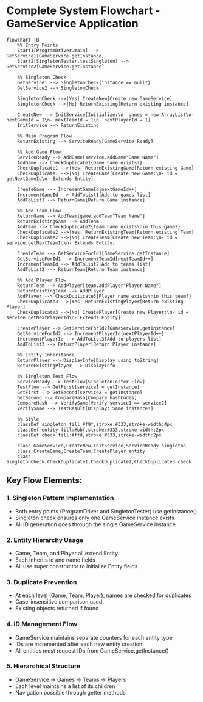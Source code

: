 # Complete System Flowchart - GameService Application

```mermaid
flowchart TB
    %% Entry Points
    Start1[ProgramDriver.main] --> GetService1[GameService.getInstance]
    Start2[SingletonTester.testSingleton] --> GetService2[GameService.getInstance]
    
    %% Singleton Check
    GetService1 --> SingletonCheck{instance == null?}
    GetService2 --> SingletonCheck
    
    SingletonCheck -->|Yes| CreateNew[Create new GameService]
    SingletonCheck -->|No| ReturnExisting[Return existing instance]
    
    CreateNew --> InitService[Initialize:\n- games = new ArrayList\n- nextGameId = 1\n- nextTeamId = 1\n- nextPlayerId = 1]
    InitService --> ReturnExisting
    
    %% Main Program Flow
    ReturnExisting --> ServiceReady[GameService Ready]
    
    %% Add Game Flow
    ServiceReady --> AddGame[service.addGame"Game Name"]
    AddGame --> CheckDuplicate1{Game name exists?}
    CheckDuplicate1 -->|Yes| ReturnExistingGame[Return existing Game]
    CheckDuplicate1 -->|No| CreateGame[Create new Game:\n- id = getNextGameId\n- Extends Entity]
    
    CreateGame --> IncrementGameId[nextGameId++]
    IncrementGameId --> AddToList1[Add to games list]
    AddToList1 --> ReturnGame[Return Game instance]
    
    %% Add Team Flow
    ReturnGame --> AddTeam[game.addTeam"Team Name"]
    ReturnExistingGame --> AddTeam
    AddTeam --> CheckDuplicate2{Team name exists\nin this game?}
    CheckDuplicate2 -->|Yes| ReturnExistingTeam[Return existing Team]
    CheckDuplicate2 -->|No| CreateTeam[Create new Team:\n- id = service.getNextTeamId\n- Extends Entity]
    
    CreateTeam --> GetServiceForId1[GameService.getInstance]
    GetServiceForId1 --> IncrementTeamId[nextTeamId++]
    IncrementTeamId --> AddToList2[Add to teams list]
    AddToList2 --> ReturnTeam[Return Team instance]
    
    %% Add Player Flow
    ReturnTeam --> AddPlayer[team.addPlayer"Player Name"]
    ReturnExistingTeam --> AddPlayer
    AddPlayer --> CheckDuplicate3{Player name exists\nin this team?}
    CheckDuplicate3 -->|Yes| ReturnExistingPlayer[Return existing Player]
    CheckDuplicate3 -->|No| CreatePlayer[Create new Player:\n- id = service.getNextPlayerId\n- Extends Entity]
    
    CreatePlayer --> GetServiceForId2[GameService.getInstance]
    GetServiceForId2 --> IncrementPlayerId[nextPlayerId++]
    IncrementPlayerId --> AddToList3[Add to players list]
    AddToList3 --> ReturnPlayer[Return Player instance]
    
    %% Entity Inheritance
    ReturnPlayer --> DisplayInfo[Display using toString]
    ReturnExistingPlayer --> DisplayInfo
    
    %% Singleton Test Flow
    ServiceReady --> TestFlow[SingletonTester Flow]
    TestFlow --> GetFirst[service1 = getInstance]
    GetFirst --> GetSecond[service2 = getInstance]
    GetSecond --> CompareHash[Compare hashCodes]
    CompareHash --> VerifySame[Verify service1 == service2]
    VerifySame --> TestResult[Display: Same instance!]
    
    %% Style
    classDef singleton fill:#f9f,stroke:#333,stroke-width:4px
    classDef entity fill:#bbf,stroke:#333,stroke-width:2px
    classDef check fill:#ffd,stroke:#333,stroke-width:2px
    
    class GameService,CreateNew,InitService,ServiceReady singleton
    class CreateGame,CreateTeam,CreatePlayer entity
    class SingletonCheck,CheckDuplicate1,CheckDuplicate2,CheckDuplicate3 check
```

## Key Flow Elements:

### 1. Singleton Pattern Implementation
- Both entry points (ProgramDriver and SingletonTester) use getInstance()
- Singleton check ensures only one GameService instance exists
- All ID generation goes through the single GameService instance

### 2. Entity Hierarchy Usage
- Game, Team, and Player all extend Entity
- Each inherits id and name fields
- All use super constructor to initialize Entity fields

### 3. Duplicate Prevention
- At each level (Game, Team, Player), names are checked for duplicates
- Case-insensitive comparison used
- Existing objects returned if found

### 4. ID Management Flow
- GameService maintains separate counters for each entity type
- IDs are incremented after each new entity creation
- All entities must request IDs from GameService.getInstance()

### 5. Hierarchical Structure
- GameService → Games → Teams → Players
- Each level maintains a list of its children
- Navigation possible through getter methods